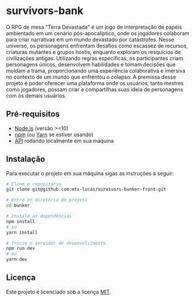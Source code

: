 # survivors-bank

O RPG de mesa "Terra Devastada" é um jogo de interpretação de papéis ambientado em um cenário pós-apocalíptico, onde os jogadores colaboram para criar narrativas em um mundo devastado por catástrofes. Nesse universo, os personagens enfrentam desafios como escassez de recursos, criaturas mutantes e grupos hostis, enquanto exploram os resquícios de civilizações antigas. Utilizando regras específicas, os participantes criam personagens únicos, desenvolvem habilidades e tomam decisões que moldam a trama, proporcionando uma experiência colaborativa e imersiva no contexto de um mundo que enfrentou o colapso. A premissa desse projeto é poder oferecer uma plataforma onde os usuários, tanto mestres como jogadores, possam criar e compartilhas suas ideia de personagens com os demais usuários.

## Pré-requisitos

- [Node.js](https://nodejs.org/) (versão >=10)
- [npm](https://www.npmjs.com/) (ou [Yarn](https://yarnpkg.com/) se estiver usando)
- [API](https://github.com/mts-lucas/survivors-bunker-api) rodando localmente em sua máquina

## Instalação

Para executar o projeto em sua máquina sigas as instruções a seguir:

```bash
# Clone o repositório
git clone git@github.com:mts-lucas/survivors-bunker-front.git

# Entre no diretório do projeto
cd bunker

# Instale as dependências
npm install
# ou
yarn install

# Inicie o servidor de desenvolvimento
npm run dev
# ou
yarn dev

```

## Licença

Este projeto é licenciado sob a licença [MIT](LICENSE).